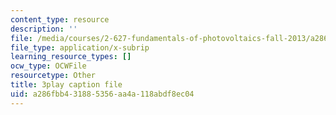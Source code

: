 ```yaml
---
content_type: resource
description: ''
file: /media/courses/2-627-fundamentals-of-photovoltaics-fall-2013/a286fbb431885356aa4a118abdf8ec04_yHzpj_MDOdk.vtt
file_type: application/x-subrip
learning_resource_types: []
ocw_type: OCWFile
resourcetype: Other
title: 3play caption file
uid: a286fbb4-3188-5356-aa4a-118abdf8ec04
---
```

